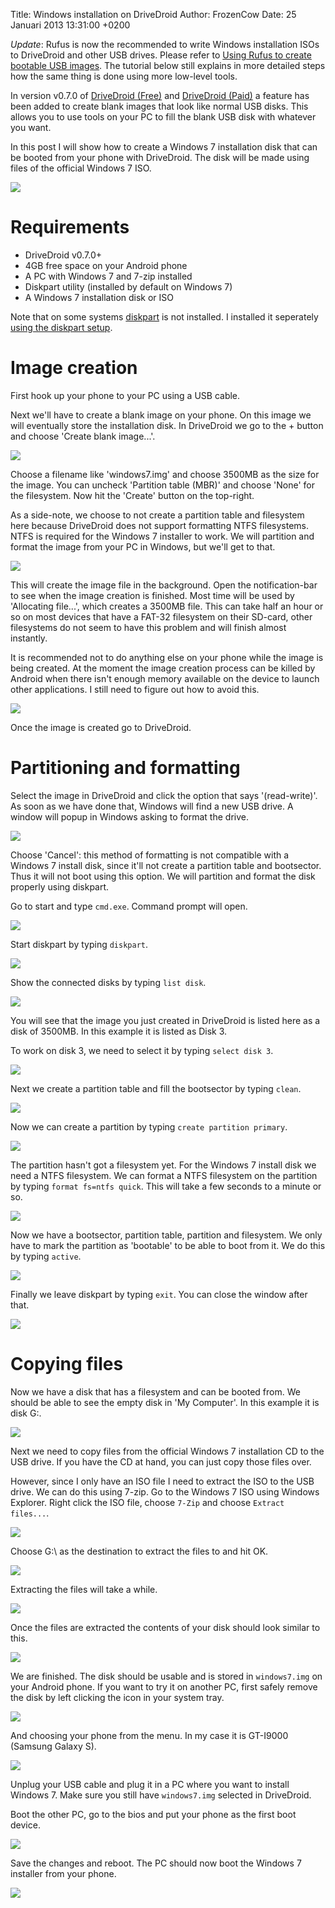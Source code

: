 Title: Windows installation on DriveDroid
Author: FrozenCow
Date: 25 Januari 2013 13:31:00 +0200

*Update*: Rufus is now the recommended to write Windows installation ISOs to DriveDroid and other USB drives. Please refer to [Using Rufus to create bootable USB images](/using-rufus-to-create-bootable-usb-images). The tutorial below still explains in more detailed steps how the same thing is done using more low-level tools.

In version v0.7.0 of [DriveDroid (Free)](https://play.google.com/store/apps/details?id=com.softwarebakery.drivedroid) and [DriveDroid (Paid)](https://play.google.com/store/apps/details?id=com.softwarebakery.drivedroid.paid) a feature has been added to create blank images that look like normal USB disks. This allows you to use tools on your PC to fill the blank USB disk with whatever you want.

In this post I will show how to create a Windows 7 installation disk that can be booted from your phone with DriveDroid. The disk will be made using files of the official Windows 7 ISO.

<img src="windows-install-on-drivedroid/laptopmobile.jpg" class="box" />

# Requirements

* DriveDroid v0.7.0+
* 4GB free space on your Android phone
* A PC with Windows 7 and 7-zip installed
* Diskpart utility (installed by default on Windows 7)
* A Windows 7 installation disk or ISO

Note that on some systems [diskpart](http://support.microsoft.com/kb/300415) is not installed. I installed it seperately [using the diskpart setup](http://download.microsoft.com/download/win2000platform/DiskPart/1.00.0.1/NT5/EN-US/diskpart_setup.exe).

# Image creation

First hook up your phone to your PC using a USB cable.

Next we'll have to create a blank image on your phone. On this image we will eventually store the installation disk. In DriveDroid we go to the + button and choose 'Create blank image...'.

<img src="windows-install-on-drivedroid/drivedroid01.png" class="box" />

Choose a filename like 'windows7.img' and choose 3500MB as the size for the image. You can uncheck 'Partition table (MBR)' and choose 'None' for the filesystem. Now hit the 'Create' button on the top-right.

As a side-note, we choose to not create a partition table and filesystem here because DriveDroid does not support formatting NTFS filesystems. NTFS is required for the Windows 7 installer to work. We will partition and format the image from your PC in Windows, but we'll get to that.

<img src="windows-install-on-drivedroid/drivedroid02.png" class="box" />

This will create the image file in the background. Open the notification-bar to see when the image creation is finished. Most time will be used by 'Allocating file...', which creates a 3500MB file. This can take half an hour or so on most devices that have a FAT-32 filesystem on their SD-card, other filesystems do not seem to have this problem and will finish almost instantly.

It is recommended not to do anything else on your phone while the image is being created. At the moment the image creation process can be killed by Android when there isn't enough memory available on the device to launch other applications. I still need to figure out how to avoid this.

<img src="windows-install-on-drivedroid/drivedroid03.png" class="box" />

Once the image is created go to DriveDroid.

# Partitioning and formatting

Select the image in DriveDroid and click the option that says '(read-write)'. As soon as we have done that, Windows will find a new USB drive. A window will popup in Windows asking to format the drive.

<img src="windows-install-on-drivedroid/01.png" class="box" />

Choose 'Cancel': this method of formatting is not compatible with a Windows 7 install disk, since it'll not create a partition table and bootsector. Thus it will not boot using this option. We will partition and format the disk properly using diskpart.

Go to start and type `cmd.exe`. Command prompt will open.

<img src="windows-install-on-drivedroid/02.png" class="box" />

Start diskpart by typing `diskpart`.

<img src="windows-install-on-drivedroid/03.png" class="box" />

Show the connected disks by typing `list disk`.

<img src="windows-install-on-drivedroid/04.png" class="box" />

You will see that the image you just created in DriveDroid is listed here as a disk of 3500MB. In this example it is listed as Disk 3.

To work on disk 3, we need to select it by typing `select disk 3`.

<img src="windows-install-on-drivedroid/05.png" class="box" />

Next we create a partition table and fill the bootsector by typing `clean`.

<img src="windows-install-on-drivedroid/06.png" class="box" />

Now we can create a partition by typing `create partition primary`.

<img src="windows-install-on-drivedroid/07.png" class="box" />

The partition hasn't got a filesystem yet. For the Windows 7 install disk we need a NTFS filesystem. We can format a NTFS filesystem on the partition by typing `format fs=ntfs quick`. This will take a few seconds to a minute or so.

<img src="windows-install-on-drivedroid/08.png" class="box" />

Now we have a bootsector, partition table, partition and filesystem. We only have to mark the partition as 'bootable' to be able to boot from it. We do this by typing `active`.

<img src="windows-install-on-drivedroid/09.png" class="box" />

Finally we leave diskpart by typing `exit`. You can close the window after that.

<img src="windows-install-on-drivedroid/10.png" class="box" />

# Copying files

Now we have a disk that has a filesystem and can be booted from. We should be able to  see the empty disk in 'My Computer'. In this example it is disk G:.

<img src="windows-install-on-drivedroid/11.png" class="box" />

Next we need to copy files from the official Windows 7 installation CD to the USB drive. If you have the CD at hand, you can just copy those files over.

However, since I only have an ISO file I need to extract the ISO to the USB drive. We can do this using 7-zip. Go to the Windows 7 ISO using Windows Explorer. Right click the ISO file, choose `7-Zip` and choose `Extract files...`.

<img src="windows-install-on-drivedroid/12.png" class="box" />

Choose G:\ as the destination to extract the files to and hit OK.

<img src="windows-install-on-drivedroid/13.png" class="box" />

Extracting the files will take a while.

<img src="windows-install-on-drivedroid/14.png" class="box" />

Once the files are extracted the contents of your disk should look similar to this.

<img src="windows-install-on-drivedroid/15.png" class="box" />

We are finished. The disk should be usable and is stored in `windows7.img` on your Android phone. If you want to try it on another PC, first safely remove the disk by left clicking the icon in your system tray.

<img src="windows-install-on-drivedroid/16.png" class="box" />

And choosing your phone from the menu. In my case it is GT-I9000 (Samsung Galaxy S).

<img src="windows-install-on-drivedroid/17.png" class="box" />

Unplug your USB cable and plug it in a PC where you want to install Windows 7. Make sure you still have `windows7.img` selected in DriveDroid.

Boot the other PC, go to the bios and put your phone as the first boot device.

<img src="windows-install-on-drivedroid/18.jpg" class="box" />

Save the changes and reboot. The PC should now boot the Windows 7 installer from your phone.

<img src="windows-install-on-drivedroid/19.jpg" class="box" />
